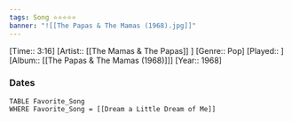 ```yaml
---
tags: Song ⭐⭐⭐⭐⭐ 
banner: "![[The Papas & The Mamas (1968).jpg]]"
---
```

[Time:: 3:16]
[Artist:: [[The Mamas & The Papas]] ]
[Genre:: Pop]
[Played:: ]
[Album:: [[The Papas & The Mamas (1968)]]]
[Year:: 1968]
### Dates
````dataview
TABLE Favorite_Song
WHERE Favorite_Song = [[Dream a Little Dream of Me]]
````